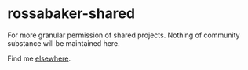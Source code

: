 # rossabaker-shared

For more granular permission of shared projects.  Nothing of community substance will be maintained here.

Find me [elsewhere](https://keyoxide.org/wkd/ross%40rossabaker.com).

